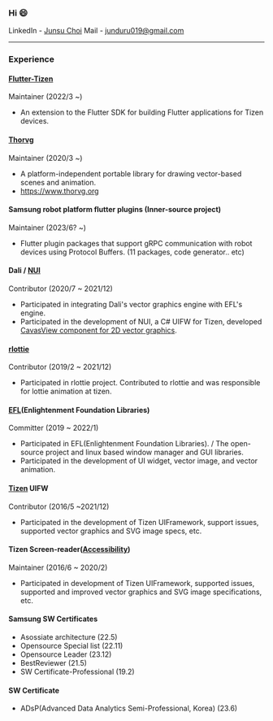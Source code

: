### Hi 😄


LinkedIn - [Junsu Choi](https://www.linkedin.com/in/junsu-choi-64b6b6119/) 
Mail - junduru019@gmail.com


----
### Experience

#### [Flutter-Tizen](https://github.com/flutter-tizen)
Maintainer (2022/3 ~)
- An extension to the Flutter SDK for building Flutter applications for Tizen devices.

#### [Thorvg](https://www.thorvg.org/)
Maintainer (2020/3 ~)
- A platform-independent portable library for drawing vector-based scenes and animation.
- https://www.thorvg.org
 
#### Samsung robot platform flutter plugins (Inner-source project)
Maintainer (2023/6? ~)
- Flutter plugin packages that support gRPC communication with robot devices using Protocol Buffers. (11 packages, code generator.. etc)

#### Dali / [NUI](https://github.com/Samsung/TizenFX)
Contributor (2020/7 ~ 2021/12)
- Participated in integrating Dali's vector graphics engine with EFL's engine.
- Participated in the development of NUI, a C# UIFW for Tizen, developed [CavasView component for 2D vector graphics](https://github.com/Samsung/TizenFX/tree/master/src/Tizen.NUI/src/public/BaseComponents/VectorGraphics).

#### [rlottie](https://github.com/Samsung/rlottie)
Contributor (2019/2 ~ 2021/12)
- Participated in rlottie project. Contributed to rlottie and was responsible for lottie animation at tizen.

#### [EFL](https://www.enlightenment.org/)(Enlightenment Foundation Libraries)
Committer (2019 ~ 2022/1)
- Participated in EFL(Enlightenment Foundation Libraries). / The open-source project and linux based window manager and GUI libraries.
- Participated in the development of UI widget, vector image, and vector animation.

#### [Tizen](https://www.tizen.org/) UIFW
Contributor (2016/5 ~2021/12)
- Participated in the development of Tizen UIFramework, support issues, supported vector graphics and SVG image specs, etc.

#### Tizen Screen-reader([Accessibility](https://docs.tizen.org/application/native/guides/ui/efl/accessibility-architecture/))
Maintainer (2016/6 ~ 2020/2)
- Participated in development of Tizen UIFramework, supported issues, supported and improved vector graphics and SVG image specifications, etc.

#### Samsung SW Certificates
- Asossiate architecture (22.5)
- Opensource Special list (22.11)
- Opensource Leader (23.12)
- BestReviewer (21.5)
- SW Certificate-Professional (19.2)

#### SW Certificate
- ADsP(Advanced Data Analytics Semi-Professional, Korea) (23.6)


<!--
**JSUYA/jsuya** is a ✨ _special_ ✨ repository because its `README.md` (this file) appears on your GitHub profile.

Here are some ideas to get you started:

- 🔭 I’m currently working on ...
- 🌱 I’m currently learning ...
- 👯 I’m looking to collaborate on ...
- 🤔 I’m looking for help with ...
- 💬 Ask me about ...
- 📫 How to reach me: ...
- 😄 Pronouns: ...
- ⚡ Fun fact: ...
-->
